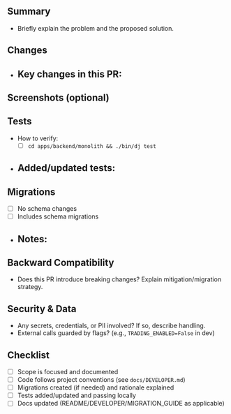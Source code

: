 ## Summary

- Briefly explain the problem and the proposed solution.

## Changes

- Key changes in this PR:
  - 

## Screenshots (optional)

## Tests

- How to verify:
  - [ ] `cd apps/backend/monolith && ./bin/dj test`
- Added/updated tests:
  - 

## Migrations

- [ ] No schema changes
- [ ] Includes schema migrations
- Notes:
  - 

## Backward Compatibility

- Does this PR introduce breaking changes? Explain mitigation/migration strategy.

## Security & Data

- Any secrets, credentials, or PII involved? If so, describe handling.
- External calls guarded by flags? (e.g., `TRADING_ENABLED=False` in dev)

## Checklist

- [ ] Scope is focused and documented
- [ ] Code follows project conventions (see `docs/DEVELOPER.md`)
- [ ] Migrations created (if needed) and rationale explained
- [ ] Tests added/updated and passing locally
- [ ] Docs updated (README/DEVELOPER/MIGRATION_GUIDE as applicable)
